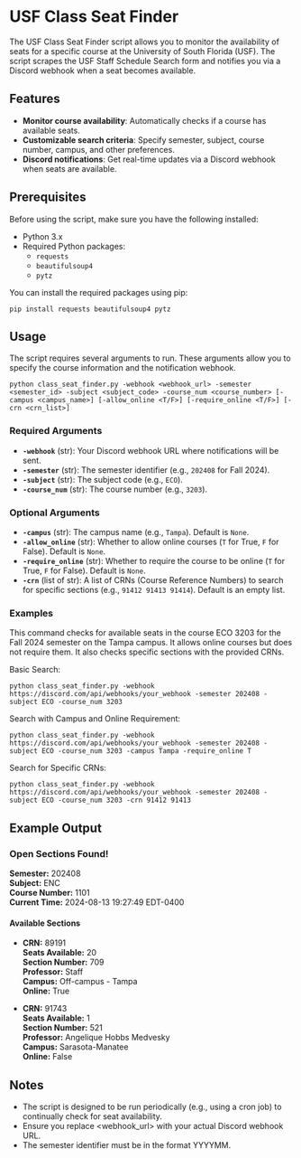 
# USF Class Seat Finder

The USF Class Seat Finder script allows you to monitor the availability of seats for a specific course at the University of South Florida (USF). The script scrapes the USF Staff Schedule Search form and notifies you via a Discord webhook when a seat becomes available.

## Features

-   **Monitor course availability**: Automatically checks if a course has available seats.
-   **Customizable search criteria**: Specify semester, subject, course number, campus, and other preferences.
-   **Discord notifications**: Get real-time updates via a Discord webhook when seats are available.

## Prerequisites

Before using the script, make sure you have the following installed:

-   Python 3.x
-   Required Python packages:
    -   `requests`
    -   `beautifulsoup4`
    -   `pytz`

You can install the required packages using pip:

`pip install requests beautifulsoup4 pytz` 

## Usage

The script requires several arguments to run. These arguments allow you to specify the course information and the notification webhook.

`python class_seat_finder.py -webhook <webhook_url> -semester <semester_id> -subject <subject_code> -course_num <course_number> [-campus <campus_name>] [-allow_online <T/F>] [-require_online <T/F>] [-crn <crn_list>]`

### Required Arguments

-   **`-webhook`** (str): Your Discord webhook URL where notifications will be sent.
-   **`-semester`** (str): The semester identifier (e.g., `202408` for Fall 2024).
-   **`-subject`** (str): The subject code (e.g., `ECO`).
-   **`-course_num`** (str): The course number (e.g., `3203`).

### Optional Arguments

-   **`-campus`** (str): The campus name (e.g., `Tampa`). Default is `None`.
-   **`-allow_online`** (str): Whether to allow online courses (`T` for True, `F` for False). Default is `None`.
-   **`-require_online`** (str): Whether to require the course to be online (`T` for True, `F` for False). Default is `None`.
-   **`-crn`** (list of str): A list of CRNs (Course Reference Numbers) to search for specific sections (e.g., `91412 91413 91414`). Default is an empty list.

### Examples


This command checks for available seats in the course ECO 3203 for the Fall 2024 semester on the Tampa campus. It allows online courses but does not require them. It also checks specific sections with the provided CRNs.

Basic Search:

`python class_seat_finder.py -webhook https://discord.com/api/webhooks/your_webhook -semester 202408 -subject ECO -course_num 3203`

Search with Campus and Online Requirement:

`python class_seat_finder.py -webhook https://discord.com/api/webhooks/your_webhook -semester 202408 -subject ECO -course_num 3203 -campus Tampa -require_online T`

Search for Specific CRNs:

`python class_seat_finder.py -webhook https://discord.com/api/webhooks/your_webhook -semester 202408 -subject ECO -course_num 3203 -crn 91412 91413`

## Example Output

### Open Sections Found!

**Semester:** 202408  
**Subject:** ENC  
**Course Number:** 1101  
**Current Time:** 2024-08-13 19:27:49 EDT-0400

#### Available Sections

- **CRN:** 89191  
  **Seats Available:** 20  
  **Section Number:** 709  
  **Professor:** Staff  
  **Campus:** Off-campus - Tampa  
  **Online:** True

- **CRN:** 91743  
  **Seats Available:** 1  
  **Section Number:** 521  
  **Professor:** Angelique Hobbs Medvesky  
  **Campus:** Sarasota-Manatee  
  **Online:** False


## Notes

-   The script is designed to be run periodically (e.g., using a cron job) to continually check for seat availability.
-   Ensure you replace <webhook_url> with your actual Discord webhook URL.
-   The semester identifier must be in the format YYYYMM.
